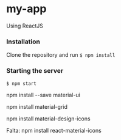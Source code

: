 # my-app
Using ReactJS

### Installation

Clone the repository and run `$ npm install`

### Starting the server
```
$ npm start 
```
npm install --save material-ui

npm install material-grid

npm install material-design-icons

Falta: npm install react-material-icons
